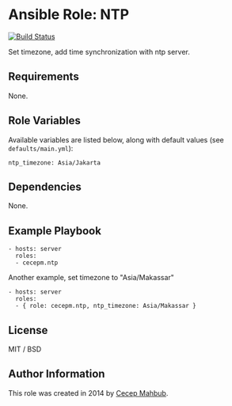 # Ansible Role: NTP

[![Build Status](https://travis-ci.org/cecepm/ansible-role-ntp.svg?branch=master)](https://travis-ci.org/cecepm/ansible-role-ntp)

Set timezone, add time synchronization with ntp server.

## Requirements

None.

## Role Variables

Available variables are listed below, along with default values (see `defaults/main.yml`):

    ntp_timezone: Asia/Jakarta

## Dependencies

None.

## Example Playbook

    - hosts: server
      roles:
      - cecepm.ntp

Another example, set timezone to "Asia/Makassar"

    - hosts: server
      roles:
      - { role: cecepm.ntp, ntp_timezone: Asia/Makassar }

## License

MIT / BSD

## Author Information

This role was created in 2014 by [Cecep Mahbub](http://ngadimin.org/).
